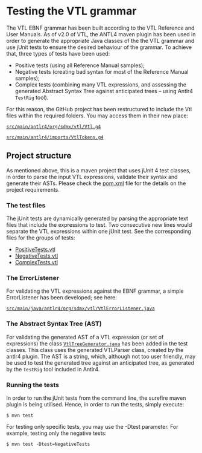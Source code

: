 # Testing the VTL grammar
The VTL EBNF grammar has been built according to the VTL Reference and User Manuals. As of v2.0 of VTL, the ANTL4 maven plugin has been used in order to generate the appropriate Java classes of the the VTL grammar and use jUnit tests to ensure the desired behaviour of the grammar. To achieve that, three types of tests have been used:
- Positive tests (using all Reference Manual samples);
- Negative tests (creating bad syntax for most of the Reference Manual samples);
- Complex tests (combining many VTL expressions, and assessing the generated Abstract Syntax Tree against anticipated trees – using Antlr4 `TestRig` tool).

For this reason, the GitHub project has been restructured to include the Vtl files within the required folders. You may access them in their new place:

[`src/main/antlr4/org/sdmx/vtl/Vtl.g4`](src/main/antlr4/org/sdmx/vtl/Vtl.g4)

[`src/main/antlr4/imports/VtlTokens.g4`](src/main/antlr4/imports/VtlTokens.g4)

## Project structure
As mentioned above, this is a maven project that uses jUnit 4 test classes, in order to parse the input VTL expressions, validate their syntax and generate their ASTs. Please check the [pom.xml](pom.xml) file for the details on the project requirements.

### The test files
The jUnit tests are dynamically generated by parsing the appropriate text files that include the expressions to test. Two consecutive new lines would separate the VTL expressions within one jUnit test. See the corresponding files for the groups of tests:
- [PositiveTests.vtl](src/test/resources/PositiveTests.vtl)
- [NegativeTests.vtl](src/test/resources/NegativeTests.vtl)
- [ComplexTests.vtl](src/test/resources/ComplexTests.vtl)

### The ErrorListener
For validating the VTL expressions against the EBNF grammar, a simple ErrorListener has been developed; see here:

[`src/main/java/antlr4/org/sdmx/vtl/VtlErrorListener.java`](src/main/java/antlr4/org/sdmx/vtl/VtlErrorListener.java)

### The Abstract Syntax Tree (AST)
For validating the generated AST of a VTL expression (or set of expressions) the class [`VtlTreeGenerator.java`](src/test/java/antlr4/org/sdmx/vtl/VtlTreeGenerator.java) has been added in the test classes. This class uses the generated VTLParser class, created by the antlr4 plugin. The AST is a string, which, although not too user friendly, may be used to test the generated tree against an anticipated tree, as generated by the `TestRig` tool included in Antlr4.

### Running the tests
In order to run the jUnit tests from the command line, the surefire maven plugin is being utilised. Hence, in order to run the tests, simply execute:

`$ mvn test`

For testing only specific tests, you may use the -Dtest parameter. For example, testing only the negative tests:

`$ mvn test -Dtest=NegativeTests`
